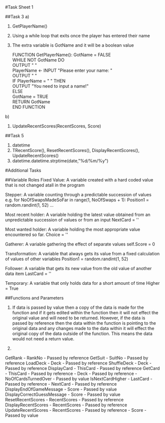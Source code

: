#Task Sheet 1

##Task 3
a)
1. GetPlayerName()
2. Using a while loop that exits once the player has entered their name
3. The extra variable is GotName and it will be a boolean value

	FUNCTION GetPlayerName():
		GotName = FALSE  
		WHILE NOT GotName DO  
			OUTPUT " "  
			PlayerName <- INPUT "Please enter your name: "  
			OUTPUT " "  
			IF PlayerName = " " THEN  
				OUTPUT "You need to input a name!"  
			ELSE  
				GotName = TRUE  
		RETURN GotName  
	END FUNCTION


b)
1. UpdateRecentScores(RecentScores, Score)

##Task 5
1. datetime
2. TRecentScore(), ResetRecentScores(), DisplayRecentScores(), UpdateRecentScores()
3. datetime.datetime.strptime(date,"%d/%m/%y")

#Additional Tasks

##Variable Roles
Fixed Value: A variable created with a hard coded value that is not changed atall in the program 

Stepper: A variable counting through a predictable succession of values e.g.
	for NoOfSwapsMadeSoFar in range(1, NoOfSwaps + 1):
		Position1 = random.randint(1, 52)
		...

Most recent holder: A variable holding the latest value obtained from an unpredictable succession of
values or from an input
	NextCard = ''

Most wanted holder: A variable holding the most appropriate value encountered so far.
	Choice = ''

Gatherer: A variable gathering the effect of separate values
	self.Score = 0

Transformation: A variable that always gets its value from a fixed calculation of values of other variables
	Position1 = random.randint(1, 52)

Follower: A variable that gets its new value from the old value of another data item
	LastCard = ''

Temporary: A variable that only holds data for a short amount of time
	Higher = True

##Functions and Parameters
1. If data is passed by value then a copy of the data is made for the function and if it gets edited within the function
then it will not effect the original value and will need to be returned. However, if the data is passed by reference then
the data within the function is pointing to the original data and any changes made to the data within it will effect the
original copy of the data outside of the function. This means the data would not need a return value.

2. 
GetRank - RankNo - Passed by reference
GetSuit - SuitNo - Passed by reference
LoadDeck - Deck - Passed by reference
ShuffleDeck - Deck - Passed by reference
DisplayCard - ThisCard - Passed by reference
GetCard - ThisCard - Passed by reference
        - Deck - Passed by reference
		- NoOfCardsTurnedOver - Passed by value
IsNextCardHigher - LastCard - Passed by reference
				 - NextCard - Passed by reference
DisplayEndOfGameMessage - Score - Passed by value
DisplayCorrectGuessMessage - Score - Passed by value
ResetRecentScores - RecentScores - Passed by reference
DisplayRecentScores - RecentScores - Passed by reference
UpdateRecentScores - RecentScores - Passed by reference
				   - Score - Passed by value
